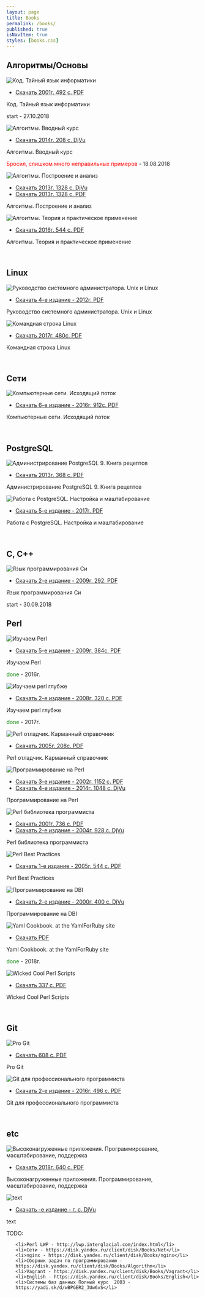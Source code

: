 ```yaml
---
layout: page
title: Books
permalink: /books/
published: true
isNavItem: true
styles: [books.css]
---
```


<h2>Алгоритмы/Основы</h2>

<div class="item">
    <img src="/doc/static/img/books/code.png" alt="Код. Тайный язык информатики" title="Код. Тайный язык информатики">
    <div class="links">
        <ul>
            <li><a href="https://yadi.sk/i/kq1kTyzoAD2_Sw" target="_blank">Скачать 2001г. 492 с. PDF</a></li>
        </ul>
    </div>
    <p>Код. Тайный язык информатики</p>
    <p>start - 27.10.2018</p>
</div>

<div class="item">
    <img src="/doc/static/img/books/alg3.jpg" alt="Алгоитмы. Вводный курс" title="Алгоитмы. Вводный курс">
    <div class="links">
        <ul>
            <li><a href="https://yadi.sk/d/VJhXx4u33UQSo4" target="_blank">Скачать 2014г. 208 с. DjVu</a></li>
        </ul>
    </div>
    <p>Алгоитмы. Вводный курс</p>
    <p><span style="color: red" class="octicon octicon-thumbsdown"> Бросил, слишком много неправильных примеров</span> - 18.08.2018</p>
</div>

<div class="item">
    <img src="/doc/static/img/books/alg2.png" alt="Алгоитмы. Построение и анализ" title="Алгоитмы. Построение и анализ">
    <div class="links">
        <ul>
            <li><a href="https://yadi.sk/i/YMPQF00W3UQSc8" target="_blank">Скачать 2013г. 1328 с. DjVu</a><br></li>
            <li><a href="https://yadi.sk/i/4hMXjOF-3aYhCa" target="_blank">Скачать 2013г. 1328 с. PDF</a><br></li>
        </ul>
    </div>
    <p>Алгоитмы. Построение и анализ</p>
</div>

<div class="item">
    <img src="/doc/static/img/books/alg.png" alt="Алгоитмы. Теория и практическое применение" title="Алгоитмы. Теория и практическое применение">
    <div class="links">
        <ul>
            <li><a href="https://yadi.sk/i/b8fR4tSm3UBawQ" target="_blank">Скачать 2016г. 544 с. PDF</a></li>
        </ul>
    </div>
    <p>Алгоитмы. Теория и практическое применение</p>
</div>

<br>
<h2>Linux</h2>

<div class="item">
    <img src="/doc/static/img/books/unix.png" alt="Руководство системного администратора. Unix и Linux" title="Руководство системного администратора. Unix и Linux">
    <div class="links">
        <ul>
            <li>
                <a href="https://yadi.sk/i/mFg6wsSP3UaqhN" target="_blank">Скачать 4-е издание - 2012г. PDF</a>
            </li>
        </ul>
    </div>
    <p>Руководство системного администратора. Unix и Linux</p>
</div>

<div class="item">
    <img src="/doc/static/img/books/cli-linux.png" alt="Командная строка Linux" title="Командная строка Linux">
    <div class="links">
        <ul>
            <li><a href="https://yadi.sk/i/EyfRrZ2G3YgkqZ" target="_blank">Скачать 2017г. 480с. PDF</a></li>
        </ul>
    </div>
    <p>Командная строка Linux</p>
</div>

<br>

<h2>Сети</h2>

<div class="item">
    <img src="/doc/static/img/books/net1.png" alt="Компьютерные сети. Исходящий поток" title="Компьютерные сети. Исходящий поток">
    <div class="links">
        <ul>
            <li><a href="https://yadi.sk/i/uikbgSFL3YgmX3" target="_blank">Скачать 6-е издание - 2016г. 912с. PDF</a></li>
        </ul>
    </div>
    <p>Компьютерные сети. Исходящий поток</p>
</div>

<br>

<h2>PostgreSQL</h2>

<div class="item">
    <img src="/doc/static/img/books/pgsql1.png" alt="Администрирование PostgreSQL 9. Книга рецептов" title="Администрирование PostgreSQL 9. Книга рецептов">
    <div class="links">
        <ul>
            <li><a href="https://yadi.sk/i/lti5b3RO3U5BnQ" target="_blank">Скачать 2013г. 368 с. PDF</a></li>
        </ul>
    </div>
    <p>Администрирование PostgreSQL 9. Книга рецептов</p>
</div>

<div class="item">
    <img src="/doc/static/img/books/pgsql2.png" alt="Работа с PostgreSQL. Настройка и маштабирование" title="Работа с PostgreSQL. Настройка и маштабирование">
    <div class="links">
        <ul>
            <li><a href="https://yadi.sk/i/x9--NZgi3U5C6V" target="_blank">Скачать 5-е издание - 2017г. PDF</a></li>
        </ul>
    </div>
    <p>Работа с PostgreSQL. Настройка и маштабирование</p>
</div>

<br>

<h2>C, C++</h2>

<div class="item">
    <img src="/doc/static/img/books/si.png" alt="Язык программирования Си" title="Язык программирования Си">
    <div class="links">
        <ul>
            <li><a href="https://yadi.sk/i/GSZpE8gVGpwWCg" target="_blank">Скачать 2-е издание - 2009г. 292. PDF</a></li>
        </ul>
    </div>
    <p>Язык программирования Си</p>
    <p>start - 30.09.2018</p>
</div>

<h2>Perl</h2>

<div class="item">
    <img src="/doc/static/img/books/perl-lama.png" alt="Изучаем Perl" title="Изучаем Perl">
    <div class="links">
        <ul>
            <li><a href="https://yadi.sk/i/6KsBX-za3Ygif8" target="_blank">Скачать 5-е издание - 2009г. 384с. PDF</a></li>
        </ul>
    </div>
    <p>Изучаем Perl</p>
    <p><span style="color: green" class="octicon octicon-check">done</span> - 2016г.</p>
</div>

<div class="item">
    <img src="/doc/static/img/books/deep_perl.png" alt="Изучаем perl глубже" title="Изучаем perl глубже">
    <div class="links">
        <ul>
            <li><a href="https://yadi.sk/i/FpP89Nm03UBdeN" target="_blank">Скачать 2-е издание - 2008г. 320 с. PDF</a></li>
        </ul>
    </div>
    <p>Изучаем perl глубже</p>
    <p><span style="color: green" class="octicon octicon-check">done</span> - 2017г.</p>
</div>

<div class="item">
    <img src="/doc/static/img/books/perl-debug.png" alt="Perl отладчик. Карманный справочник" title="Perl отладчик. Карманный справочник">
    <div class="links">
        <ul>
            <li><a href="https://yadi.sk/i/Hfd4cMvs3YghNT" target="_blank">Скачать 2005г. 208с. PDF</a></li>
        </ul>
    </div>
    <p>Perl отладчик. Карманный справочник</p>
</div>

<div class="item">
    <img src="/doc/static/img/books/big_perl.png" alt="Программирование на Perl" title="Программирование на Perl">
    <div class="links">
        <ul>
            <li><a href="https://yadi.sk/i/XpwEWO2R3SG4nr" target="_blank">Скачать 3-е издание - 2002г. 1152 с. PDF</a></li>
            <li><a href="https://yadi.sk/d/FbU4o27k3SG4tE" target="_blank">Скачать 4-е издание - 2014г. 1048 с. DjVu</a></li>
        </ul>
    </div>
    <p>Программирование на Perl</p>
</div>

<div class="item">
    <img src="/doc/static/img/books/cook_book.png" alt="Perl библиотека программиста" title="Perl библиотека программиста">
    <div class="links">
        <ul>
            <li><a href="https://yadi.sk/i/0pgxudtQ3UBdKo" target="_blank">Скачать 2001г. 736 с. PDF</a></li>
            <li><a href="https://yadi.sk/i/X0fUlH4K3UBdWA" target="_blank">Скачать 2-е издание - 2004г. 928 с. DjVu</a></li>
        </ul>
    </div>
    <p>Perl библиотека программиста</p>
</div>

<div class="item">
    <img src="/doc/static/img/books/perl_best.png" alt="Perl Best Practices" title="Perl Best Practices">
    <div class="links">
        <ul>
            <li><a href="https://yadi.sk/i/sGz7DK2i3WaWWn" target="_blank">Скачать 1-е издание - 2005г. 544 с. PDF</a></li>
        </ul>
    </div>
    <p>Perl Best Practices</p>
</div>

<div class="item">
    <img src="/doc/static/img/books/dbi.png" alt="Программирование на DBI" title="Программирование на DBI">
    <div class="links">
        <ul>
            <li><a href="https://yadi.sk/d/CR5tr1Gm3UBcHU" target="_blank">Скачать 2-е издание - 2000г. 400 с. DjVu</a></li>
        </ul>
    </div>
    <p>Программирование на DBI</p>
</div>

<div class="item">
    <img src="/doc/static/img/books/blank.jpg" alt="Yaml Cookbook. at the YamlForRuby site" title="Yaml Cookbook. at the YamlForRuby site">
    <div class="links">
        <ul>
            <li><a href="https://yadi.sk/i/Sd8QA3TW3VPMGk" target="_blank">Скачать PDF</a></li>
        </ul>
    </div>
    <p>Yaml Cookbook. at the YamlForRuby site</p>
    <p><span style="color: green" class="octicon octicon-check">done</span> - 2018г.</p>
</div>

<div class="item">
    <img src="/doc/static/img/books/scripts.png" alt="Wicked Cool Perl Scripts" title="Wicked Cool Perl Scripts">
    <div class="links">
        <ul>
            <li><a href="https://yadi.sk/i/ypG3Pj6G3UK8TJ" target="_blank">Скачать 337 с. PDF</a></li>
        </ul>
    </div>
    <p>Wicked Cool Perl Scripts</p>
</div>

<br>

<h2>Git</h2>

<div class="item">
    <img src="/doc/static/img/books/git1.png" alt="Pro Git" title="Pro Git">
    <div class="links">
        <ul>
            <li><a href="https://yadi.sk/i/wTiln8Km3UBeZS" target="_blank">Скачать 608 с. PDF</a></li>
        </ul>
    </div>
    <p>Pro Git</p>
</div>

<div class="item">
    <img src="/doc/static/img/books/git2.png" alt="Git для профессионального программиста" title="Git для профессионального программиста">
    <div class="links">
        <ul>
            <li><a href="https://yadi.sk/i/BonZFSkp3UBeoC" target="_blank">Скачать 2-е издание - 2016г. 496 с. PDF</a></li>
        </ul>
    </div>
    <p>Git для профессионального программиста</p>
</div>

<br>

<h2>etc</h2>

<div class="item">
    <img src="/doc/static/img/books/highload.png" alt="Высоконагруженные приложения. Программирование, масштабирование, поддержка" title="Высоконагруженные приложения. Программирование, масштабирование, поддержка">
    <div class="links">
        <ul>
            <li><a href="https://yadi.sk/i/e64K0CMl3Wp7Xy" target="_blank">Скачать 2018г. 640 с. PDF</a></li>
        </ul>
    </div>
    <p>Высоконагруженные приложения. Программирование, масштабирование, поддержка</p>
</div>




<div class="item">
    <img src="/doc/static/img/books/blank.jpg" alt="text" title="text">
    <div class="links">
        <ul>
            <li><a href="" target="_blank">Скачать -е издание - г. с. DjVu</a></li>
        </ul>
    </div>
    <p>text</p>
</div>


TODO:
<ul>
    
    <li>Perl LWP - http://lwp.interglacial.com/index.html</li>
    <li>Сети - https://disk.yandex.ru/client/disk/Books/Net</li>
    <li>nginx - https://disk.yandex.ru/client/disk/Books/nginx</li>
    <li>Сборник задач по программированию - https://disk.yandex.ru/client/disk/Books/Algorithm</li>
    <li>Vagrant - https://disk.yandex.ru/client/disk/Books/Vagrant</li>
    <li>English - https://disk.yandex.ru/client/disk/Books/English</li>
    <li>Системы баз данных Полный курс  2003 - https://yadi.sk/d/wBPGER2_3Uw6vS</li>
</ul>












